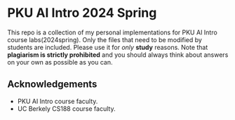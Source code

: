 # PKU AI Intro 2024 Spring
This repo is a collection of my personal implementations for PKU AI Intro course labs(2024spring). Only the files that need to be modified by students are included. Please use it for *only* **study** reasons. Note that **plagiarism is strictly prohibited** and you should always think about answers on your own as possible as you can.
## Acknowledgements
* PKU AI Intro course faculty.
* UC Berkely CS188 course faculty.
